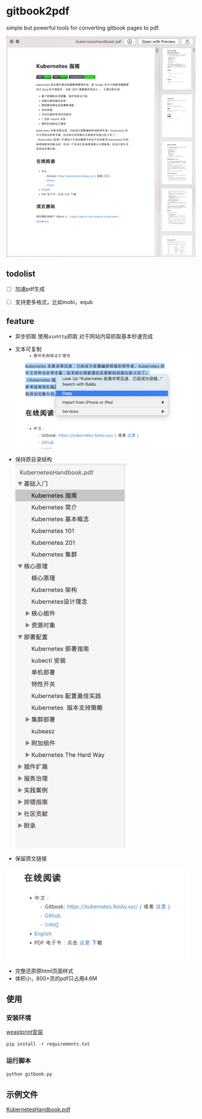 # gitbook2pdf

simple but powerful tools for converting gitbook pages to pdf.

![](./screenshots/cover.png)

## todolist

- [ ] 加速pdf生成
- [ ] 支持更多格式，比如mobi，equb


## feature
- 异步抓取
使用`aiohttp`抓取 
对于网站内容抓取基本秒速完成

- 文本可复制  
![](./screenshots/copy-feature.png)
- 保持原目录结构  
![](./screenshots/index.png)

- 保留原文链接

![](./screenshots/link-feature.png)

- 完整还原原html页面样式
- 体积小，800+页的pdf只占用4.6M


## 使用

### 安装环境

[weastprint安装](https://weasyprint.readthedocs.io/en/latest/install.html#linux)
```python
pip install -r requirements.txt
```
### 运行脚本
```python
python gitbook.py
```

## 示例文件

[KubernetesHandbook.pdf](http://cdn2.xhyuan.co/KubernetesHandbook.pdf)
